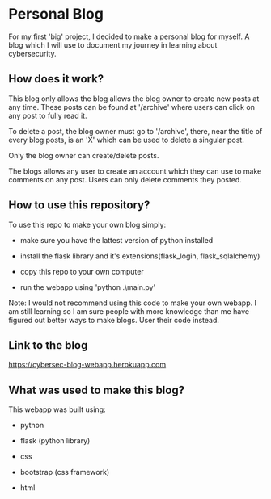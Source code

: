 # Personal Blog

For my first 'big' project, I decided to make a personal blog for myself. A blog which I will use to document my journey in learning about cybersecurity.

## How does it work?

This blog only allows the blog allows the blog owner to create new posts at any time. These posts can be found at '/archive' where users can click on any post to fully read it.

To delete a post, the blog owner must go to '/archive', there, near the title of every blog posts, is an 'X' which can be used to delete a singular post.

Only the blog owner can create/delete posts.

The blogs allows any user to create an account which they can use to make comments on any post. Users can only delete comments they posted.

## How to use this repository?

To use this repo to make your own blog simply:

- make sure you have the lattest version of python installed

- install the flask library and it's extensions(flask_login, flask_sqlalchemy)

- copy this repo to your own computer

- run the webapp using 'python .\main.py'

Note: I would not recommend using this code to make your own webapp. I am still learning so I am sure people with more knowledge than me have figured out better ways to make blogs. User their code instead.

## Link to the blog

https://cybersec-blog-webapp.herokuapp.com

## What was used to make this blog?

This webapp was built using:

- python

- flask (python library)

- css

- bootstrap (css framework)

- html
